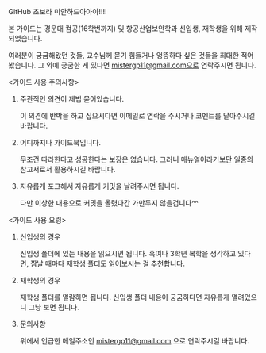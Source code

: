 GitHub 초보라 미안하드아아아!!!!


본 가이드는 경운대 컴공(16학번까지) 및 항공산업보안학과 신입생, 재학생을 위해 제작되었습니다.

여러분이 궁굼해왔던 것들, 교수님께 묻기 힘들거나 엉뚱하다 싶은 것들을 최대한 적어봤습니다.
그 외에 궁굼한 게 있다면 mistergp11@gmail.com으로 연락주시면 됩니다.



<가이드 사용 주의사항>

1. 주관적인 의견이 제법 묻어있습니다.

   이 의견에 반박을 하고 싶으시다면 이메일로 연락을 주시거나 코멘트를 달아주시길 바랍니다.

2. 어디까지나 가이드북입니다.

   무조건 따라한다고 성공한다는 보장은 없습니다. 그러니 매뉴얼이라기보단 일종의 참고서로서 활용하시길 바랍니다.

3. 자유롭게 포크해서 자유롭게 커밋을 날려주시면 됩니다.

   다만 이상한 내용으로 커밋을 올렸다간 가만두지 않을겁니다^^





<가이드 사용 요령>



1. 신입생의 경우

	신입생 폴더에 있는 내용을 읽으시면 됩니다.
	혹여나 3학년 복학을 생각하고 있다면, 짬날 때마다 재학생 폴더도 읽어보시는 걸 추천합니다.


2.  재학생의 경우

	재학생 폴더를 열람하면 됩니다.
	신입생 폴더 내용이 궁굼하다면 자유롭게 열려있으니 그냥 보면 됩니다.


3. 문의사항

	위에서 언급한 메일주소인 mistergp11@gmail.com 으로 연락주시길 바랍니다.